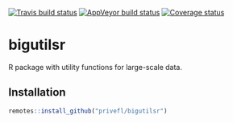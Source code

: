 [![Travis build status](https://travis-ci.org/privefl/bigutilsr.svg?branch=master)](https://travis-ci.org/privefl/bigutilsr)
[![AppVeyor build status](https://ci.appveyor.com/api/projects/status/github/privefl/bigutilsr?branch=master&svg=true)](https://ci.appveyor.com/project/privefl/bigutilsr)
[![Coverage status](https://codecov.io/gh/privefl/bigutilsr/branch/master/graph/badge.svg)](https://codecov.io/github/privefl/bigutilsr?branch=master)

# bigutilsr

R package with utility functions for large-scale data.

## Installation

```r
remotes::install_github("privefl/bigutilsr")
```
